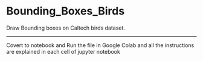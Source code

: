 # Bounding_Boxes_Birds
Draw Bounding boxes on Caltech birds dataset.
*****
Covert to notebook and Run the file in Google Colab and all the instructions are explained in each cell of jupyter notebook
